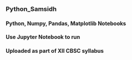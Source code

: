 ### Python_Samsidh
#### Python, Numpy, Pandas, Matplotlib Notebooks
#### Use Jupyter Notebook to run 
#### Uploaded as part of XII CBSC syllabus
